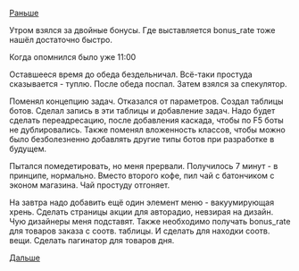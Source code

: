 [Раньше](2017.11.15.md)

Утром взялся за двойные бонусы.
Где выставляется bonus_rate тоже нашёл достаточно быстро.

Когда опомнился было уже 11:00

Оставшееся время до обеда бездельничал. Всё-таки простуда сказывается - туплю.
После обеда поспал. Затем взялся за спекулятор.

Поменял концепцию задач. Отказался от параметров.
Создал таблицы ботов. Сделал запись в эти таблицы и добавление задач.
Надо будет сделать переадресацию, после добавления каскада, чтобы по F5 боты не дублировались.
Также поменял вложенность классов, чтобы можно было безболезненно добавлять другие типы ботов при разработке в будущем.

Пытался помедетировать, но меня прервали. Получилось 7 минут - в принципе, нормально.
Вместо второго кофе, пил чай с батончиком с эконом магазина. Чай простуду отгоняет.

На завтра надо добавить ещё один элемент меню - вакуумирующая хрень.
Сделать страницы акции для авторадио, невзирая на дизайн. Чую дизайнеры меня подставят.
Также необходимо получать bonus_rate для товаров заказа с соотв. таблицы. И сделать для находки соотв. вещи.
Сделать пагинатор для товаров дня.

[Дальше](2017.11.17.md)